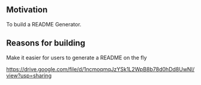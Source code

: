 ## Motivation

To build a README Generator.

## Reasons for building
 Make it easier for users to generate a README on the fly

 https://drive.google.com/file/d/1ncmoqmqJzYSk1L2WpB8b78d0hDd8UwNI/view?usp=sharing